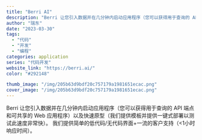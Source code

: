 ```yaml
---
title: "Berri AI"
description: "Berri 让您引入数据并在几分钟内启动应用程序（您可以获得用于查询的 API 端点和可共享的 Web 应用程序）以及快"
author: "瑞东"
date: "2023-03-30"
tags:
  - "代码"
  - "开发"
  - "编程"
categories: application
series: "代码开发"
website_link: "https://berri.ai/"
color: "#292148"

thumb_image: "/img/205b63d9bdf20c757179a1981651ecac.png"
cover_image: "/img/205b63d9bdf20c757179a1981651ecac.png"
---
```


Berri 让您引入数据并在几分钟内启动应用程序（您可以获得用于查询的 API 端点和可共享的 Web 应用程序）以及快速原型（我们提供模板并提供一键式部署以测试此速度非常快）。 我们提供简单的低代码/无代码界面+一流的客户支持（<1小时响应时间）。